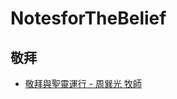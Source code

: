 # NotesforTheBelief

## 敬拜
- [敬拜與聖靈運行 - 周巽光 牧師](/%E6%95%AC%E6%8B%9C/%E6%95%AC%E6%8B%9C%E8%88%87%E8%81%96%E9%9D%88%E9%81%8B%E8%A1%8C%20-%20%E5%91%A8%E5%B7%BD%E5%85%89%E7%89%A7%E5%B8%AB.md)